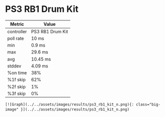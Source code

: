 # PS3 RB1 Drum Kit

| Metric     | Value            |
| ---------- | ---------------- |
| controller | PS3 RB1 Drum Kit |
| poll rate  | 10 ms            |
| min        | 0.9 ms           |
| max        | 29.6 ms          |
| avg        | 10.45 ms         |
| stddev     | 4.09 ms          |
| %on time   | 38%              |
| %1f skip   | 62%              |
| %2f skip   | 1%               |
| %3f skip   | 0%               |

    [![Graph](../../assets/images/results/ps3_rb1_kit_n.png){: class="big-image" }](../../assets/images/results/ps3_rb1_kit_n.png)
